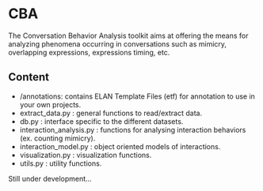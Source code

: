 # CBA
The Conversation Behavior Analysis toolkit aims at offering the means for analyzing phenomena occurring in conversations such as mimicry, overlapping expressions, expressions timing, etc.


## Content

* /annotations: contains ELAN Template Files (etf) for annotation to use in your own projects.
* extract_data.py : general functions to read/extract data.
* db.py : interface specific to the different datasets.
* interaction_analysis.py : functions for analysing interaction behaviors (ex. counting mimicry).
* interaction_model.py : object oriented models of interactions.
* visualization.py : visualization functions.
* utils.py : utility functions.

Still under development...
